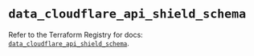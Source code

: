 # `data_cloudflare_api_shield_schema`

Refer to the Terraform Registry for docs: [`data_cloudflare_api_shield_schema`](https://registry.terraform.io/providers/cloudflare/cloudflare/5.9.0/docs/data-sources/api_shield_schema).
